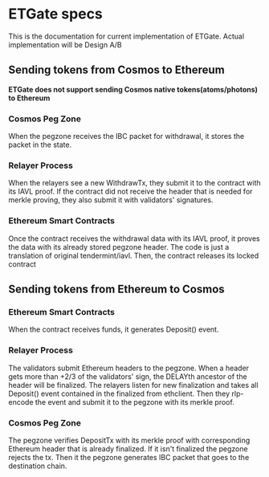 # ETGate specs

This is the documentation for current implementation of ETGate. Actual implementation will be Design A/B

## Sending tokens from Cosmos to Ethereum

**ETGate does not support sending Cosmos native tokens(atoms/photons) to Ethereum**

### Cosmos Peg Zone

When the pegzone receives the IBC packet for withdrawal, it stores the packet in the state.

### Relayer Process

When the relayers see a new WithdrawTx, they submit it to the contract with its IAVL proof. If the contract did not receive the header that is needed for merkle proving, they also submit it with validators' signatures.

### Ethereum Smart Contracts

Once the contract receives the withdrawal data with its IAVL proof, it proves the data with its already stored pegzone header. The code is just a translation of original tendermint/iavl. Then, the contract releases its locked contract 

## Sending tokens from Ethereum to Cosmos

### Ethereum Smart Contracts

When the contract receives funds, it generates Deposit() event.

### Relayer Process

The validators submit Ethereum headers to the pegzone. When a header gets more than +2/3 of the validators' sign, the DELAYth ancestor of the header will be finalized. The relayers listen for new finalization and takes all Deposit() event contained in the finalized from ethclient. Then they rlp-encode the event and submit it to the pegzone with its merkle proof. 

### Cosmos Peg Zone

The pegzone verifies DepositTx with its merkle proof with corresponding Ethereum header that is already finalized. If it isn't finalized the pegzone rejects the tx. Then it the pegzone generates IBC packet that goes to the destination chain.
